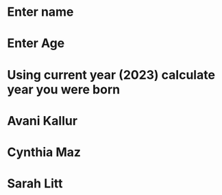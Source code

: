# Enter name 
# Enter Age 
# Using current year (2023) calculate year you were born 
# Avani Kallur 
# Cynthia Maz
# Sarah Litt